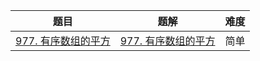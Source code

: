 | 题目                                                         | 题解                                                         | 难度 |
| ------------------------------------------------------------ | ------------------------------------------------------------ | ---- |
| [977. 有序数组的平方](https://leetcode.cn/problems/squares-of-a-sorted-array/description/) | [977. 有序数组的平方](https://github.com/Hipopaaaaa/MyLeetcode/blob/main/question/970-980/977.%20%E6%9C%89%E5%BA%8F%E6%95%B0%E7%BB%84%E7%9A%84%E5%B9%B3%E6%96%B9.md) | 简单 |